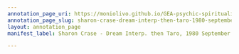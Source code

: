 ```yaml
---
annotation_page_uri: https://moniolivo.github.io/GEA-psychic-spirituality-recordings/annotations/sharon-crase-dream-interp-then-taro-1980-september-30-side-b--canvas-1-transcript.json
annotation_page_slug: sharon-crase-dream-interp-then-taro-1980-september-30-side-b--canvas-1-transcript
layout: annotation_page
manifest_label: Sharon Crase - Dream Interp. then Taro, 1980 September 30 [Side B]

---
```

